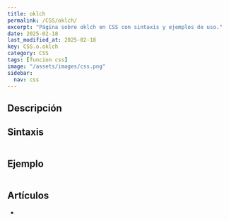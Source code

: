 ```yaml
---
title: oklch
permalink: /CSS/oklch/
excerpt: "Página sobre oklch en CSS con sintaxis y ejemplos de uso."
date: 2025-02-18
last_modified_at: 2025-02-18
key: CSS.o.oklch
category: CSS
tags: [funcion css]
image: "/assets/images/css.png"
sidebar:
  nav: css
---
```


## Descripción


## Sintaxis


```css

```


## Ejemplo


```css

```


## Artículos

- 
